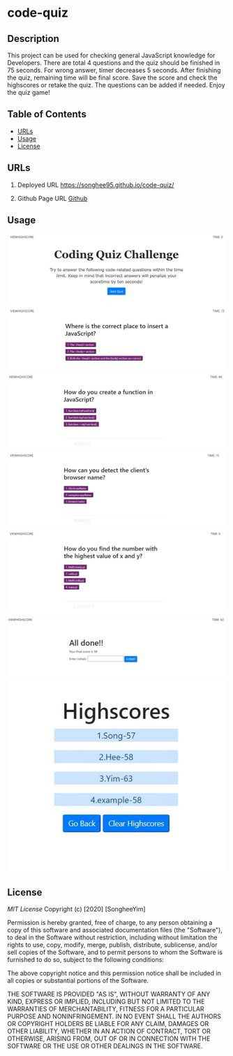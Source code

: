 # code-quiz

## Description
This project can be used for checking general JavaScript knowledge for Developers. There are total 4 questions and the quiz should be finished in 75 seconds. For wrong answer, timer decreases 5 seconds. After finishing the quiz, remaining time will be final score. Save the score and check the highscores or retake the quiz. The questions can be added if needed. Enjoy the quiz game!

## Table of Contents
* [URLs](#URLs)
* [Usage](#usage)
* [License](#license)


## URLs
1. Deployed URL
    https://songhee95.github.io/code-quiz/

2. Github Page URL
    [Github](https://github.com/Songhee95/code-quiz)


## Usage
![GitHub Logo](./assets/images/1.JPG)
![GitHub Logo](./assets/images/2.JPG)
![GitHub Logo](./assets/images/3.JPG)
![GitHub Logo](./assets/images/4.JPG)
![GitHub Logo](./assets/images/5.JPG)
![GitHub Logo](./assets/images/6.JPG)
![GitHub Logo](./assets/images/7.JPG)


## License
*MIT License*
Copyright (c) [2020] [SongheeYim]

Permission is hereby granted, free of charge, to any person obtaining a copy
of this software and associated documentation files (the "Software"), to deal
in the Software without restriction, including without limitation the rights
to use, copy, modify, merge, publish, distribute, sublicense, and/or sell
copies of the Software, and to permit persons to whom the Software is
furnished to do so, subject to the following conditions:

The above copyright notice and this permission notice shall be included in all
copies or substantial portions of the Software.

THE SOFTWARE IS PROVIDED "AS IS", WITHOUT WARRANTY OF ANY KIND, EXPRESS OR
IMPLIED, INCLUDING BUT NOT LIMITED TO THE WARRANTIES OF MERCHANTABILITY,
FITNESS FOR A PARTICULAR PURPOSE AND NONINFRINGEMENT. IN NO EVENT SHALL THE
AUTHORS OR COPYRIGHT HOLDERS BE LIABLE FOR ANY CLAIM, DAMAGES OR OTHER
LIABILITY, WHETHER IN AN ACTION OF CONTRACT, TORT OR OTHERWISE, ARISING FROM,
OUT OF OR IN CONNECTION WITH THE SOFTWARE OR THE USE OR OTHER DEALINGS IN THE
SOFTWARE.
